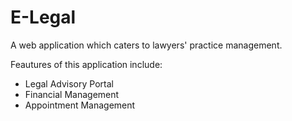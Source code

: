 # E-Legal

A web application which caters to lawyers' practice management.

Feautures of this application include:

- Legal Advisory Portal
- Financial Management
- Appointment Management
